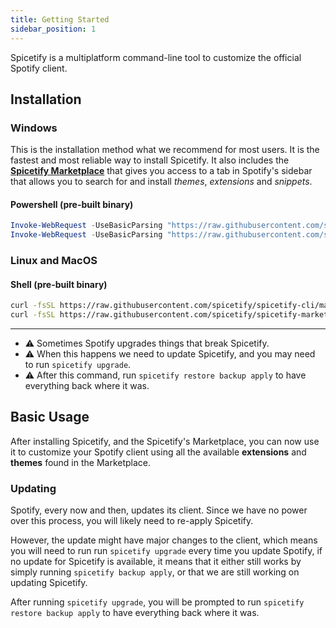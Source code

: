 ```yaml
---
title: Getting Started
sidebar_position: 1
---
```


Spicetify is a multiplatform command-line tool to customize the official Spotify client.

## Installation

### Windows

This is the installation method what we recommend for most users. It is the fastest and most reliable way to install Spicetify. It also includes the [**Spicetify Marketplace**](https://github.com/spicetify/spicetify-marketplace) that gives you access to a tab in Spotify's sidebar that allows you to search for and install _themes_, _extensions_ and _snippets_.

#### Powershell (pre-built binary)

```powershell
Invoke-WebRequest -UseBasicParsing "https://raw.githubusercontent.com/spicetify/spicetify-cli/master/install.ps1" | Invoke-Expression
Invoke-WebRequest -UseBasicParsing "https://raw.githubusercontent.com/spicetify/spicetify-marketplace/master/install.ps1" | Invoke-Expression
```

### Linux and MacOS

#### Shell (pre-built binary)

```bash
curl -fsSL https://raw.githubusercontent.com/spicetify/spicetify-cli/master/install.sh | sh
curl -fsSL https://raw.githubusercontent.com/spicetify/spicetify-marketplace/main/install.sh | sh
```

<hr/>

- ⚠️ Sometimes Spotify upgrades things that break Spicetify.<br/>
- ⚠️ When this happens we need to update Spicetify, and you may need to run `spicetify upgrade`.<br/>
- ⚠️ After this command, run `spicetify restore backup apply` to have everything back where it was.

## Basic Usage

After installing Spicetify, and the Spicetify's Marketplace, you can now use it to customize your Spotify client using all the available **extensions** and **themes** found in the Marketplace.

### Updating

Spotify, every now and then, updates its client. Since we have no power over this process, you will likely need to re-apply Spicetify. 

However, the update might have major changes to the client, which means you will need to run run `spicetify upgrade` every time you update Spotify, if no update for Spicetify is available, it means that it either still works by simply running `spicetify backup apply`, or that we are still working on updating Spicetify.

After running `spicetify upgrade`, you will be prompted to run `spicetify restore backup apply` to have everything back where it was.

